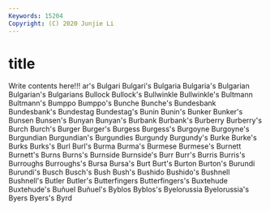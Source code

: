 ```yaml
---
Keywords: 15204
Copyright: (C) 2020 Junjie Li
---
```


# title

Write contents here!!!
ar's 
Bulgari 
Bulgari's 
Bulgaria 
Bulgaria's
Bulgarian 
Bulgarian's 
Bulgarians 
Bullock 
Bullock's 
Bullwinkle 
Bullwinkle's 
Bultmann 
Bultmann's 
Bumppo
Bumppo's 
Bunche 
Bunche's 
Bundesbank 
Bundesbank's 
Bundestag 
Bundestag's 
Bunin 
Bunin's 
Bunker
Bunker's 
Bunsen 
Bunsen's 
Bunyan 
Bunyan's 
Burbank 
Burbank's 
Burberry 
Burberry's 
Burch
Burch's 
Burger 
Burger's 
Burgess 
Burgess's 
Burgoyne 
Burgoyne's 
Burgundian 
Burgundian's 
Burgundies
Burgundy 
Burgundy's 
Burke 
Burke's 
Burks 
Burks's 
Burl 
Burl's 
Burma 
Burma's
Burmese 
Burmese's 
Burnett 
Burnett's 
Burns 
Burns's 
Burnside 
Burnside's 
Burr 
Burr's
Burris 
Burris's 
Burroughs 
Burroughs's 
Bursa 
Bursa's 
Burt 
Burt's 
Burton 
Burton's
Burundi 
Burundi's 
Busch 
Busch's 
Bush 
Bush's 
Bushido 
Bushido's 
Bushnell 
Bushnell's
Butler 
Butler's 
Butterfingers 
Butterfingers's 
Buxtehude 
Buxtehude's 
Buñuel 
Buñuel's 
Byblos 
Byblos's
Byelorussia 
Byelorussia's 
Byers 
Byers's 
Byrd 
